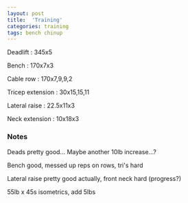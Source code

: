 ```yaml
---
layout: post
title:  'Training'
categories: training
tags: bench chinup
---
```


Deadlift  :  345x5

Bench : 170x7x3

Cable row : 170x7,9,9,2

Tricep extension  :  30x15,15,11

Lateral raise  :  22.5x11x3

Neck extension  :  10x18x3

### Notes

Deads pretty good... Maybe another 10lb increase...?

Bench good, messed up reps on rows, tri's hard

Lateral raise pretty good actually, front neck hard (progress?)

55lb x 45s isometrics, add 5lbs
